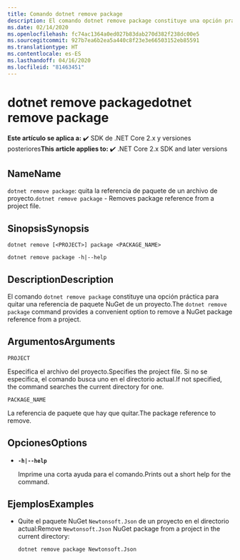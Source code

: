 ```yaml
---
title: Comando dotnet remove package
description: El comando dotnet remove package constituye una opción práctica para quitar la referencia de paquete NuGet de un proyecto.
ms.date: 02/14/2020
ms.openlocfilehash: fc74ac1364a0ed027b83dab270d382f238dc00e5
ms.sourcegitcommit: 927b7ea6b2ea5a440c8f23e3e66503152eb85591
ms.translationtype: HT
ms.contentlocale: es-ES
ms.lasthandoff: 04/16/2020
ms.locfileid: "81463451"
---
```

# <a name="dotnet-remove-package"></a><span data-ttu-id="7e219-103">dotnet remove package</span><span class="sxs-lookup"><span data-stu-id="7e219-103">dotnet remove package</span></span>

<span data-ttu-id="7e219-104">**Este artículo se aplica a:** ✔️ SDK de .NET Core 2.x y versiones posteriores</span><span class="sxs-lookup"><span data-stu-id="7e219-104">**This article applies to:** ✔️ .NET Core 2.x SDK and later versions</span></span>

## <a name="name"></a><span data-ttu-id="7e219-105">Name</span><span class="sxs-lookup"><span data-stu-id="7e219-105">Name</span></span>

<span data-ttu-id="7e219-106">`dotnet remove package`: quita la referencia de paquete de un archivo de proyecto.</span><span class="sxs-lookup"><span data-stu-id="7e219-106">`dotnet remove package` - Removes package reference from a project file.</span></span>

## <a name="synopsis"></a><span data-ttu-id="7e219-107">Sinopsis</span><span class="sxs-lookup"><span data-stu-id="7e219-107">Synopsis</span></span>

```dotnetcli
dotnet remove [<PROJECT>] package <PACKAGE_NAME>

dotnet remove package -h|--help
```

## <a name="description"></a><span data-ttu-id="7e219-108">Description</span><span class="sxs-lookup"><span data-stu-id="7e219-108">Description</span></span>

<span data-ttu-id="7e219-109">El comando `dotnet remove package` constituye una opción práctica para quitar una referencia de paquete NuGet de un proyecto.</span><span class="sxs-lookup"><span data-stu-id="7e219-109">The `dotnet remove package` command provides a convenient option to remove a NuGet package reference from a project.</span></span>

## <a name="arguments"></a><span data-ttu-id="7e219-110">Argumentos</span><span class="sxs-lookup"><span data-stu-id="7e219-110">Arguments</span></span>

`PROJECT`

<span data-ttu-id="7e219-111">Especifica el archivo del proyecto.</span><span class="sxs-lookup"><span data-stu-id="7e219-111">Specifies the project file.</span></span> <span data-ttu-id="7e219-112">Si no se especifica, el comando busca uno en el directorio actual.</span><span class="sxs-lookup"><span data-stu-id="7e219-112">If not specified, the command searches the current directory for one.</span></span>

`PACKAGE_NAME`

<span data-ttu-id="7e219-113">La referencia de paquete que hay que quitar.</span><span class="sxs-lookup"><span data-stu-id="7e219-113">The package reference to remove.</span></span>

## <a name="options"></a><span data-ttu-id="7e219-114">Opciones</span><span class="sxs-lookup"><span data-stu-id="7e219-114">Options</span></span>

- **`-h|--help`**

  <span data-ttu-id="7e219-115">Imprime una corta ayuda para el comando.</span><span class="sxs-lookup"><span data-stu-id="7e219-115">Prints out a short help for the command.</span></span>

## <a name="examples"></a><span data-ttu-id="7e219-116">Ejemplos</span><span class="sxs-lookup"><span data-stu-id="7e219-116">Examples</span></span>

- <span data-ttu-id="7e219-117">Quite el paquete NuGet `Newtonsoft.Json` de un proyecto en el directorio actual:</span><span class="sxs-lookup"><span data-stu-id="7e219-117">Remove `Newtonsoft.Json` NuGet package from a project in the current directory:</span></span>

  ```dotnetcli
  dotnet remove package Newtonsoft.Json
  ```
